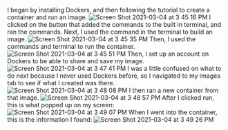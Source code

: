 I began by installing Dockers, and then following the tutorial to create a container and run an image. 
![Screen Shot 2021-03-04 at 3 45 16 PM](https://user-images.githubusercontent.com/49377469/110029504-89c92700-7d02-11eb-8698-389891455888.png)
I clicked on the button that added the commands to the built in terminal, and ran the commands. 
Next, I used the command in the terminal to build an image. 
![Screen Shot 2021-03-04 at 3 45 35 PM](https://user-images.githubusercontent.com/49377469/110029563-9cdbf700-7d02-11eb-956d-5cc8d1460ffc.png)
Then, I used the commands and terminal to run the container. 
![Screen Shot 2021-03-04 at 3 45 51 PM](https://user-images.githubusercontent.com/49377469/110029647-b7ae6b80-7d02-11eb-875d-3edbd72dcfb1.png)
Then, I set up an account on Dockers to be able to share and save my image.
![Screen Shot 2021-03-04 at 3 47 41 PM](https://user-images.githubusercontent.com/49377469/110029709-cb59d200-7d02-11eb-916e-0e4ab09bfc03.png)
I was a little confused on what to do next because I never used Dockers before, so I navigated to my images tab to see if what I created was there.
![Screen Shot 2021-03-04 at 3 48 08 PM](https://user-images.githubusercontent.com/49377469/110029804-ea586400-7d02-11eb-86e8-7c68c6a301a1.png)
I then ran a new container from that image.
![Screen Shot 2021-03-04 at 3 48 57 PM](https://user-images.githubusercontent.com/49377469/110029840-f7755300-7d02-11eb-9836-c8af7e25dc43.png)
After I clicked run, this is what popped up on my screen:
![Screen Shot 2021-03-04 at 3 49 07 PM](https://user-images.githubusercontent.com/49377469/110029882-03f9ab80-7d03-11eb-9ea4-a355593dcaea.png)
When I went into the container, this is the information I found:
![Screen Shot 2021-03-04 at 3 49 26 PM](https://user-images.githubusercontent.com/49377469/110029928-12e05e00-7d03-11eb-87e5-e56f9bf3fc1e.png)

